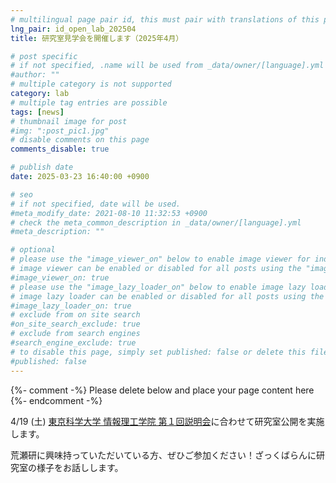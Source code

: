 ```yaml
---
# multilingual page pair id, this must pair with translations of this page. (This name must be unique)
lng_pair: id_open_lab_202504
title: 研究室見学会を開催します（2025年4月）

# post specific
# if not specified, .name will be used from _data/owner/[language].yml
#author: ""
# multiple category is not supported
category: lab
# multiple tag entries are possible
tags: [news]
# thumbnail image for post
#img: ":post_pic1.jpg"
# disable comments on this page
comments_disable: true

# publish date
date: 2025-03-23 16:40:00 +0900

# seo
# if not specified, date will be used.
#meta_modify_date: 2021-08-10 11:32:53 +0900
# check the meta_common_description in _data/owner/[language].yml
#meta_description: ""

# optional
# please use the "image_viewer_on" below to enable image viewer for individual pages or posts (_posts/ or [language]/_posts folders).
# image viewer can be enabled or disabled for all posts using the "image_viewer_posts: true" setting in _data/conf/main.yml.
#image_viewer_on: true
# please use the "image_lazy_loader_on" below to enable image lazy loader for individual pages or posts (_posts/ or [language]/_posts folders).
# image lazy loader can be enabled or disabled for all posts using the "image_lazy_loader_posts: true" setting in _data/conf/main.yml.
#image_lazy_loader_on: true
# exclude from on site search
#on_site_search_exclude: true
# exclude from search engines
#search_engine_exclude: true
# to disable this page, simply set published: false or delete this file
#published: false
---
```


{%- comment -%} Please delete below and place your page content here {%- endcomment -%}

4/19 (土) [東京科学大学 情報理工学院 第１回説明会](https://www.li.comp.isct.ac.jp/admission/2025-1.html)に合わせて研究室公開を実施します。

荒瀬研に興味持っていただいている方、ぜひご参加ください！ざっくばらんに研究室の様子をお話しします。